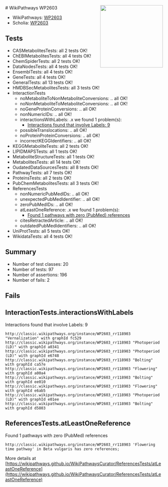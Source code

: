 <img style="float: right; width: 200px" src="https://upload.wikimedia.org/wikipedia/commons/thumb/8/83/Wplogo_with_text_500.png/640px-Wplogo_with_text_500.png" />
# WikiPathways WP2603

* WikiPathways: [WP2603](https://wikipathways.org/pathways/WP2603)
* Scholia: [WP2603](https://scholia.toolforge.org/wikipathways/WP2603)
## Tests
* CASMetabolitesTests: all 2 tests OK!
* ChEBIMetabolitesTests: all 4 tests OK!
* ChemSpiderTests: all 2 tests OK!
* DataNodesTests: all 4 tests OK!
* EnsemblTests: all 4 tests OK!
* GeneTests: all 4 tests OK!
* GeneralTests: all 13 tests OK!
* HMDBSecMetabolitesTests: all 3 tests OK!
* InteractionTests
    * noMetaboliteToNonMetaboliteConversions: .. all OK!
    * noNonMetaboliteToMetaboliteConversions: .. all OK!
    * noGeneProteinConversions: .. all OK!
    * nonNumericIDs: .. all OK!
    * interactionsWithLabels: .x we found 1 problem(s):
        * [Interactions found that involve Labels: 9](#630d2680)
    * possibleTranslocations: .. all OK!
    * noProteinProteinConversions: .. all OK!
    * incorrectKEGGIdentifiers: .. all OK!
* KEGGMetaboliteTests: all 2 tests OK!
* LIPIDMAPSTests: all 1 tests OK!
* MetaboliteStructureTests: all 1 tests OK!
* MetabolitesTests: all 14 tests OK!
* OudatedDataSourcesTests: all 8 tests OK!
* PathwayTests: all 7 tests OK!
* ProteinsTests: all 2 tests OK!
* PubChemMetabolitesTests: all 3 tests OK!
* ReferencesTests
    * nonNumericPubMedIDs: .. all OK!
    * unexpectedPubMedIdentifier: .. all OK!
    * zeroPubMedIDs: .. all OK!
    * atLeastOneReference: .x we found 1 problem(s):
        * [Found 1 pathways with zero (PubMed) references](#d0a459f0)
    * citesRetractedArticle: .. all OK!
    * outdatedPubMedIdentifiers: .. all OK!
* UniProtTests: all 5 tests OK!
* WikidataTests: all 4 tests OK!


## Summary

* Number of test classes: 20
* Number of tests: 97
* Number of assertions: 196
* Number of fails: 2

## Fails

<a name="630d2680" />

## InteractionTests.interactionsWithLabels

Interactions found that involve Labels: 9
```
http://classic.wikipathways.org/instance/WP2603_rr118903 "Vernalization" with graphId fc529
http://classic.wikipathways.org/instance/WP2603_rr118903 "Photoperiod 
(LD)" with graphId a0341
http://classic.wikipathways.org/instance/WP2603_rr118903 "Photoperiod 
(LD)" with graphId e6748
http://classic.wikipathways.org/instance/WP2603_rr118903 "Bolting" with graphId ca57e
http://classic.wikipathways.org/instance/WP2603_rr118903 "Flowering" with graphId a00a4
http://classic.wikipathways.org/instance/WP2603_rr118903 "Bolting" with graphId ee010
http://classic.wikipathways.org/instance/WP2603_rr118903 "Flowering" with graphId e6ab5
http://classic.wikipathways.org/instance/WP2603_rr118903 "Photoperiod 
(LD)" with graphId e01ee
http://classic.wikipathways.org/instance/WP2603_rr118903 "Bolting" with graphId d5803
```

<a name="d0a459f0" />

## ReferencesTests.atLeastOneReference

Found 1 pathways with zero (PubMed) references
```
http://classic.wikipathways.org/instance/WP2603_rr118903 'Flowering time pathway' in Beta vulgaris has zero references; 
```

More details at [https://wikipathways.github.io/WikiPathwaysCurator/ReferencesTests/atLeastOneReference](https://wikipathways.github.io/WikiPathwaysCurator/ReferencesTests/atLeastOneReference)

